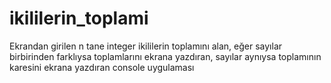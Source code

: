 # ikililerin_toplami

Ekrandan girilen n tane integer ikililerin toplamını alan, eğer sayılar birbirinden farklıysa toplamlarını ekrana yazdıran, sayılar aynıysa toplamının karesini ekrana yazdıran console uygulaması
